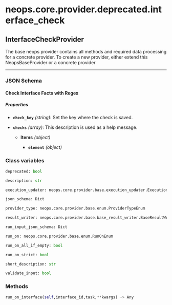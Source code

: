 # neops.core.provider.deprecated.interface_check
## InterfaceCheckProvider
The base neops provider contains all methods and required data processing for a concrete provider.
To create a new provider, either extend this NeopsBaseProvider or a concrete provider

----------
### JSON Schema
#### Check Interface Facts with Regex


##### Properties


- **`check_key`** *(string)*: Set the key where the check is saved.

- **`checks`** *(array)*: This description is used as a help message.

  - **Items** *(object)*

    - **`element`** *(object)*

### Class variables
```python
deprecated: bool
```
```python
description: str
```
```python
execution_updater: neops.core.provider.base.execution_updater.ExecutionUpdater
```
```python
json_schema: Dict
```
```python
provider_type: neops.core.provider.base.enum.ProviderTypeEnum
```
```python
result_writer: neops.core.provider.base.base_result_writer.BaseResultWriter
```
```python
run_input_json_schema: Dict
```
```python
run_on: neops.core.provider.base.enum.RunOnEnum
```
```python
run_on_all_if_empty: bool
```
```python
run_on_strict: bool
```
```python
short_description: str
```
```python
validate_input: bool
```
### Methods
```python
run_on_interface(self,interface_id,task,**kwargs) -> Any
```